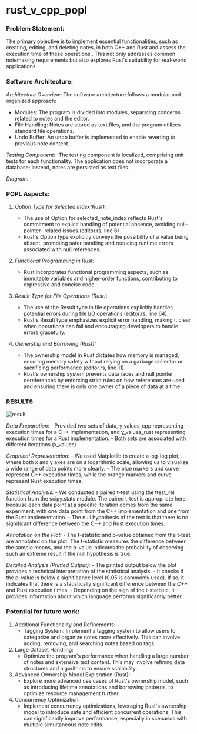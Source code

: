 # rust_v_cpp_popl

### Problem Statement:
The primary objective is to implement essential functionalities, such as creating, editing, and deleting notes, in both C++ and Rust and assess the execution time of these operations.. This not only addresses common notemaking requirements but also explores Rust's suitability for real-world applications.

### Software Architecture:
*Architecture Overview:*
The software architecture follows a modular and organized approach:

- Modules: The program is divided into modules, separating concerns related to notes and the editor.
- File Handling: Notes are stored as text files, and the program utilizes standard file operations.
- Undo Buffer: An undo buffer is implemented to enable reverting to previous note content.

*Testing Component:*
-The testing component is localized, comprising unit tests for each functionality. The application does not incorporate a database; instead, notes are persisted as text files.

*Diagram:*


### POPL Aspects:

1. *Option Type for Selected Index(Rust):*
    -  The use of Option<usize> for selected_note_index reflects Rust's commitment to explicit handling of potential absence, avoiding null-pointer-                      related issues.(editor.rs, line 6)
    -  Rust's Option type explicitly conveys the possibility of a value being absent, promoting safer handling and reducing runtime errors associated with                null references.

2. *Functional Programming in Rust:*
    -  Rust incorporates functional programming aspects, such as immutable variables and higher-order functions, contributing to expressive and concise code.

3. *Result Type for File Operations (Rust):*
    -  The use of the Result type in file operations explicitly handles potential errors during file I/O operations (editor.rs, line 64).
    -   Rust's Result type emphasizes explicit error handling, making it clear when operations can fail and encouraging developers to handle errors gracefully.

4. *Ownership and Borrowing (Rust):*
    -  The ownership model in Rust dictates how memory is managed, ensuring memory safety without relying on a garbage collector or sacrificing 
       performance (editor.rs, line 11).
    -  Rust's ownership system prevents data races and null pointer dereferences by enforcing strict rules on how references are used and ensuring there
       is only one owner of a piece of data at a time.  

### RESULTS
![result](https://github.com/Gautham793/rust_v_cpp_popl/assets/142087982/6c7f9eb2-1d10-4b01-a588-a68a6d4a9566)

 *Data Preparation:*
    -  Provided two sets of data, y_values_cpp representing execution times for a C++ implementation, and y_values_rust representing execution times for a Rust            implementation.
    -  Both sets are associated with different iterations (x_values)

*Graphical Representation:*
    -  We used Matplotlib to create a log-log plot, where both x and y axes are on a logarithmic scale, allowing us to visualize a wide range of data points more         clearly.
    -  The blue markers and curve represent C++ execution times, while the orange markers and curve represent Rust execution times.

*Statistical Analysis:*
    -  We conducted a paired t-test using the ttest_rel function from the scipy.stats module. The paired t-test is appropriate here because each data point at a          specific iteration comes from the same experiment, with one data point from the C++ implementation and one from the Rust implementation.
    -  The null hypothesis of the test is that there is no significant difference between the C++ and Rust execution times.

*Annotation on the Plot:*
    -  The t-statistic and p-value obtained from the t-test are annotated on the plot. The t-statistic measures the difference between the sample means,
       and the p-value indicates the probability of observing such an extreme result if the null hypothesis is true.

*Detailed Analysis (Printed Output):*
    -  The printed output below the plot provides a technical interpretation of the statistical analysis.
    -  It checks if the p-value is below a significance level (0.05 is commonly used). If so, it indicates that there is a statistically significant difference           between the C++ and Rust execution times.
    -  Depending on the sign of the t-statistic, it provides information about which language performs significantly better.


### Potential for future work:
1. Additional Functionality and Refinements:
      - Tagging System:  Implement a tagging system to allow users to categorize and organize notes more effectively. This can involve adding, removing, and               searching notes based on tags.
2. Large Dataset Handling:
     - Optimize the program's performance when handling a large number of notes and extensive text content. This may involve refining data                                structures and algorithms to ensure scalability.
3. Advanced Ownership Model Exploration (Rust):
     - Explore more advanced use cases of Rust's ownership model, such as introducing lifetime annotations and borrowing patterns, to optimize resource management        further.
4. Concurrency Optimization:
     - Implement concurrency optimizations, leveraging Rust's ownership model to introduce safe and efficient concurrent operations. This can significantly               improve performance, especially in scenarios with multiple simultaneous note edits.
